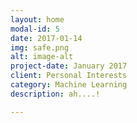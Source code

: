 ```yaml
---
layout: home
modal-id: 5
date: 2017-01-14
img: safe.png
alt: image-alt
project-date: January 2017
client: Personal Interests
category: Machine Learning
description: ah....!

---
```

